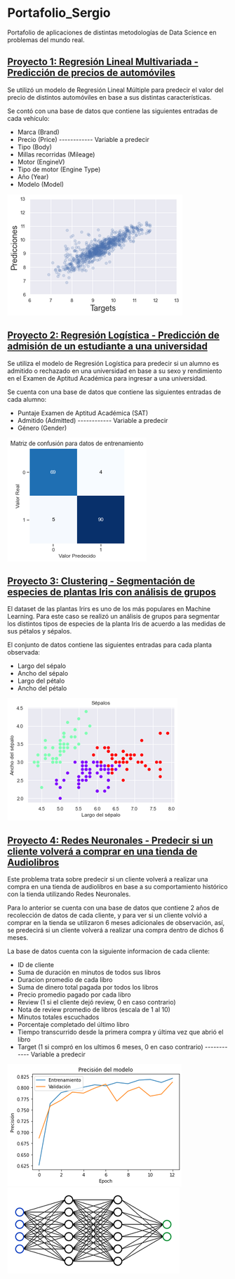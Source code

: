 # Portafolio_Sergio

Portafolio de aplicaciones de distintas metodologías de Data Science en problemas del mundo real.

## [Proyecto 1: Regresión Lineal Multivariada - Predicción de precios de automóviles](https://github.com/SMolina-H/Proyectos/tree/main/Regresion_lineal_multivariada)

Se utilizó un modelo de Regresión Lineal Múltiple para predecir el valor del precio de distintos automóviles en base a sus distintas características.

Se contó con una base de datos que contiene las siguientes entradas de cada vehículo:

<ul>
    <li>Marca (Brand)</li>
    <li>Precio (Price) ------------ Variable a predecir </li>
    <li>Tipo (Body)</li>
    <li>Millas recorridas (Mileage)</li>
    <li>Motor (EngineV)</li>
    <li>Tipo de motor (Engine Type)</li>
    <li>Año (Year)</li>
    <li>Modelo (Model)</li>    
</ul>

![](/img/Regresion.png)

## [Proyecto 2: Regresión Logística - Predicción de admisión de un estudiante a una universidad](https://github.com/SMolina-H/Proyectos/tree/main/Regresion_logistica)

Se utiliza el modelo de Regresión Logística para predecir si un alumno es admitido o rechazado en una universidad en base a su sexo y rendimiento en el Examen de Aptitud Académica para ingresar a una universidad.

Se cuenta con una base de datos que contiene las siguientes entradas de cada alumno:

<ul>
    <li>Puntaje Examen de Aptitud Académica (SAT)</li>
    <li>Admitido (Admitted) ------------ Variable a predecir </li>
    <li>Género (Gender)</li>    
</ul>

![](/img/Matriz_de_confusion_1.png)

## [Proyecto 3: Clustering - Segmentación de especies de plantas Iris con análisis de grupos](https://github.com/SMolina-H/Proyectos/tree/main/Clustering)

El dataset de las plantas Irirs es uno de los más populares en Machine Learning. Para este caso se realizó un análisis de grupos para segmentar los distintos tipos de especies de la planta Iris de acuerdo a las medidas de sus pétalos y sépalos.

El conjunto de datos contiene las siguientes entradas para cada planta observada:

<ul>
    <li>Largo del sépalo</li>
    <li>Ancho del sépalo</li>
    <li>Largo del pétalo</li>   
    <li>Ancho del pétalo</li>
</ul>

![](/img/Clustering.png)

## [Proyecto 4: Redes Neuronales - Predecir si un cliente volverá a comprar en una tienda de Audiolibros](https://github.com/SMolina-H/Proyectos/tree/main/Redes_Neuronales)

Este problema trata sobre predecir si un cliente volverá a realizar una compra en una tienda de audiolibros en base a su comportamiento histórico con la tienda utilizando Redes Neuronales.

Para lo anterior se cuenta con una base de datos que contiene 2 años de recolección de datos de cada cliente, y para ver si un cliente volvió a comprar en la tienda se utilizaron 6 meses adicionales de observación, así, se predecirá si un cliente volverá a realizar una compra dentro de dichos 6 meses.

La base de datos cuenta con la siguiente informacion de cada cliente:
<ul>
    <li>ID de cliente</li>
<li>Suma de duración en minutos de todos sus libros</li>

<li>Duracion promedio de cada libro</li>

<li>Suma de dinero total pagada por todos los libros</li>

<li>Precio promedio pagado por cada libro</li>

<li>Review (1 si el cliente dejó review, 0 en caso contrario)</li>

<li>Nota de review promedio de libros (escala de 1 al 10)</li>

<li>Minutos totales escuchados</li>

<li>Porcentaje completado del último libro</li>

<li>Tiempo transcurrido desde la primera compra y última vez que abrió el libro</li>
    
<li>Target (1 si compró en los ultimos 6 meses, 0 en caso contrario) ------------ Variable a predecir</li>
 
</ul>

![](/img/Precision_modelo.png) ![](/img/red_neuronal.png)
